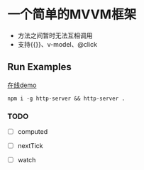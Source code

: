 ﻿# 一个简单的MVVM框架
- 方法之间暂时无法互相调用
- 支持{{}}、v-model、@click

## Run Examples
[在线demo](https://walkjs.github.io/MVVM/)

```
npm i -g http-server && http-server .
```

### TODO
- [ ] computed
- [ ] nextTick
- [ ] watch

